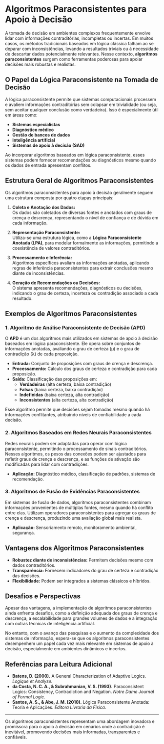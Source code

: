 
# Algoritmos Paraconsistentes para Apoio à Decisão

A tomada de decisão em ambientes complexos frequentemente envolve lidar com informações contraditórias, incompletas ou incertas. Em muitos casos, os métodos tradicionais baseados em lógica clássica falham ao se deparar com inconsistências, levando a resultados triviais ou à necessidade de descartar dados potencialmente relevantes. Nesse contexto, **algoritmos paraconsistentes** surgem como ferramentas poderosas para apoiar decisões mais robustas e realistas.

## O Papel da Lógica Paraconsistente na Tomada de Decisão

A lógica paraconsistente permite que sistemas computacionais processem e avaliem informações contraditórias sem colapsar em trivialidade (ou seja, sem aceitar qualquer conclusão como verdadeira). Isso é especialmente útil em áreas como:

- **Sistemas especialistas**
- **Diagnóstico médico**
- **Gestão de bancos de dados**
- **Inteligência artificial**
- **Sistemas de apoio à decisão (SAD)**

Ao incorporar algoritmos baseados em lógica paraconsistente, esses sistemas podem fornecer recomendações ou diagnósticos mesmo quando os dados de entrada apresentam conflitos.

## Estrutura Geral de Algoritmos Paraconsistentes

Os algoritmos paraconsistentes para apoio à decisão geralmente seguem uma estrutura composta por quatro etapas principais:

1. **Coleta e Anotação dos Dados:**  
   Os dados são coletados de diversas fontes e anotados com graus de crença e descrença, representando o nível de confiança e de dúvida em cada informação.

2. **Representação Paraconsistente:**  
   Utiliza-se uma estrutura lógica, como a **Lógica Paraconsistente Anotada (LPA)**, para modelar formalmente as informações, permitindo a coexistência de valores contraditórios.

3. **Processamento e Inferência:**  
   Algoritmos específicos avaliam as informações anotadas, aplicando regras de inferência paraconsistentes para extrair conclusões mesmo diante de inconsistências.

4. **Geração de Recomendações ou Decisões:**  
   O sistema apresenta recomendações, diagnósticos ou decisões, indicando o grau de certeza, incerteza ou contradição associado a cada resultado.

## Exemplos de Algoritmos Paraconsistentes

### 1. Algoritmo de Análise Paraconsistente de Decisão (APD)

O **APD** é um dos algoritmos mais utilizados em sistemas de apoio à decisão baseados em lógica paraconsistente. Ele opera sobre conjuntos de informações anotadas, avaliando o grau de certeza (μ) e o grau de contradição (λ) de cada proposição.

- **Entrada:** Conjunto de proposições com graus de crença e descrença.
- **Processamento:** Cálculo dos graus de certeza e contradição para cada proposição.
- **Saída:** Classificação das proposições em:
  - **Verdadeiras** (alta certeza, baixa contradição)
  - **Falsas** (baixa certeza, baixa contradição)
  - **Indefinidas** (baixa certeza, alta contradição)
  - **Inconsistentes** (alta certeza, alta contradição)

Esse algoritmo permite que decisões sejam tomadas mesmo quando há informações conflitantes, atribuindo níveis de confiabilidade a cada decisão.

### 2. Algoritmos Baseados em Redes Neurais Paraconsistentes

Redes neurais podem ser adaptadas para operar com lógica paraconsistente, permitindo o processamento de sinais contraditórios. Nesses algoritmos, os pesos das conexões podem ser ajustados para refletir graus de crença e descrença, e as funções de ativação são modificadas para lidar com contradições.

- **Aplicação:** Diagnóstico médico, classificação de padrões, sistemas de recomendação.

### 3. Algoritmos de Fusão de Evidências Paraconsistentes

Em sistemas de fusão de dados, algoritmos paraconsistentes combinam informações provenientes de múltiplas fontes, mesmo quando há conflito entre elas. Utilizam operadores paraconsistentes para agregar os graus de crença e descrença, produzindo uma avaliação global mais realista.

- **Aplicação:** Sensoriamento remoto, monitoramento ambiental, segurança.

## Vantagens dos Algoritmos Paraconsistentes

- **Robustez diante de inconsistências:** Permitem decisões mesmo com dados contraditórios.
- **Transparência:** Fornecem indicadores do grau de certeza e contradição das decisões.
- **Flexibilidade:** Podem ser integrados a sistemas clássicos e híbridos.

## Desafios e Perspectivas

Apesar das vantagens, a implementação de algoritmos paraconsistentes ainda enfrenta desafios, como a definição adequada dos graus de crença e descrença, a escalabilidade para grandes volumes de dados e a integração com outras técnicas de inteligência artificial.

No entanto, com o avanço das pesquisas e o aumento da complexidade dos sistemas de informação, espera-se que os algoritmos paraconsistentes desempenhem um papel cada vez mais relevante em sistemas de apoio à decisão, especialmente em ambientes dinâmicos e incertos.

## Referências para Leitura Adicional

- **Batens, D. (2000).** A General Characterization of Adaptive Logics. *Logique et Analyse*.
- **da Costa, N. C. A., & Subrahmanian, V. S. (1993).** Paraconsistent Logics: Consistency, Contradiction and Negation. *Notre Dame Journal of Formal Logic*.
- **Santos, A. S., & Abe, J. M. (2010).** Lógica Paraconsistente Anotada: Teoria e Aplicações. *Editora Livraria da Física*.

___

Os algoritmos paraconsistentes representam uma abordagem inovadora e promissora para o apoio à decisão em cenários onde a contradição é inevitável, promovendo decisões mais informadas, transparentes e confiáveis.

